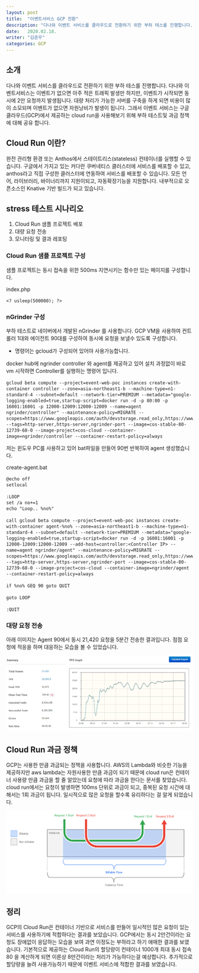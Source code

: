 ```yaml
---
layout: post
title:  "이벤트서비스 GCP 전환"
description: "다나와 이벤트 서비스를 클라우드로 전환하기 위한 부하 테스를 진행합니다. 다나와 이벤트서비스는 이벤트가 없으면 아주 적은 트래픽 발생만 하지만, 이벤트가 시작되면 동시에 2만 요청까지 발생됩니다.  대량 처리가 가능한 서버를 구축을 하게 되면 비용이 많이 소모되며 이벤트가 없으면 자원낭비가 발생이 됩니다. 그래서 이벤트 서비스는 구글 클라우드(GCP)에서 제공하는 cloud run을 사용해보기 위해 부하 테스트및 과금 정책에 대해 공유 합니다."
date:   2020.02.18.
writer: "김준우"
categories: GCP
---
```

## 소개

다나와 이벤트 서비스를 클라우드로 전환하기 위한 부하 테스를 진행합니다. 다나와 이벤트서비스는 이벤트가 없으면 아주 적은 트래픽 발생만 하지만, 이벤트가 시작되면 동시에 2만 요청까지 발생됩니다.  대량 처리가 가능한 서버를 구축을 하게 되면 비용이 많이 소모되며 이벤트가 없으면 자원낭비가 발생이 됩니다. 그래서 이벤트 서비스는 구글 클라우드(GCP)에서 제공하는 cloud run을 사용해보기 위해 부하 테스트및 과금 정책에 대해 공유 합니다.

## Cloud Run 이란?

완전 관리형 환경 또는 Anthos에서 스테이트리스(stateless) 컨테이너를 실행할 수 있습니다.  구글에서 가지고 있는 커다란 쿠버네티스 클러스터에 서비스를 배포할 수 있고, anthos라고 직접 구성한 클러스터에 연동하여 서비스를 배포할 수 있습니다. 모든 언어, 라이브러리, 바이너리까지 지원이되고, 자동확장기능을 지원합니다. 내부적으로 오픈소스인 Knative 기반 빌드가 되고 있습니다. 

## stress 테스트 시나리오

1. Cloud Run 샘플 프로젝트 배포
2. 대량 요청 전송
3. 모니터링 및 결과 레포팅

### Cloud Run 샘플 프로젝트 구성

샘플 프로젝트는 동시 접속을 위한 500ms 지연시키는 함수만 있는 페이지를 구성합니다. 

index.php

```
<? usleep(500000); ?>
```

### nGrinder 구성

부하 테스트로 네이버에서 개발된 nGrinder 를 사용합니다. GCP VM을 사용하여 컨트롤러 1대와 에이전트 90대를 구성하여 동시에 요청을 보낼수 있도록 구성합니다. 

- 명령어는 gcloud가 구성되어 있어야 사용가능합니다.

docker hub에 ngrinder controller 와 agent를 제공하고 있어 설치 과정없이 바로 vm 시작하면 Controller를 실행하는 명령어 입니다.

```
gcloud beta compute --project=event-web-poc instances create-with-container controller --zone=asia-northeast1-b --machine-type=n1-standard-4 --subnet=default --network-tier=PREMIUM --metadata="google-logging-enabled=true,startup-script=docker run -d -p 80:80 -p 16001:16001 -p 12000-12009:12000-12009 --name=agent ngrinder/controller" --maintenance-policy=MIGRATE --scopes=https://www.googleapis.com/auth/devstorage.read_only,https://www.googleapis.com/auth/logging.write,https://www.googleapis.com/auth/monitoring.write,https://www.googleapis.com/auth/servicecontrol,https://www.googleapis.com/auth/service.management.readonly,https://www.googleapis.com/auth/trace.append --tags=http-server,https-server,ngrinder-port --image=cos-stable-80-12739-68-0 --image-project=cos-cloud --container-image=ngrinder/controller --container-restart-policy=always
```

저는 윈도우 PC를 사용하고 있어 bat파일을 만들어 90번 반복하여 agent 생성했습니다.

create-agent.bat
```
@echo off
setlocal

:LOOP
set /a no+=1
echo "Loop.. %no%" 

call gcloud beta compute --project=event-web-poc instances create-with-container agent-%no% --zone=asia-northeast1-b --machine-type=n1-standard-4 --subnet=default --network-tier=PREMIUM --metadata="google-logging-enabled=true,startup-script=docker run -d -p 16001:16001 -p 12000-12009:12000-12009 --add-host=controller:<Controller IP> --name=agent ngrinder/agent" --maintenance-policy=MIGRATE --scopes=https://www.googleapis.com/auth/devstorage.read_only,https://www.googleapis.com/auth/logging.write,https://www.googleapis.com/auth/monitoring.write,https://www.googleapis.com/auth/servicecontrol,https://www.googleapis.com/auth/service.management.readonly,https://www.googleapis.com/auth/trace.append --tags=http-server,https-server,ngrinder-port --image=cos-stable-80-12739-68-0 --image-project=cos-cloud --container-image=ngrinder/agent --container-restart-policy=always 

if %no% GEQ 90 goto QUIT

goto LOOP

:QUIT
```


### 대량 요청 전송

아래 이미지는 Agent 90에서 동시 21,420 요청을 5분간 전송한 결과입니다.  점점 요청에 적응을 하며 대응하는 모습을 볼 수 있었습니다.

![/images/2020-02-18-GCP-Cloud-Run-stress-testing/Untitled.png](/images/2020-02-18-GCP-Cloud-Run-stress-testing/Untitled.png)

## Cloud Run 과금 정책

GCP는 사용한 만큼 과금되는 정책을 사용합니다. AWS의 Lambda와 비슷한 기능을 제공하지만 aws lambda는 자원사용한 만큼 과금이 되기 때문에 cloud run은 컨테이너 사용량 만큼 과금을 할 줄 알았는데 요청에 따라 과금을 한다는 문서를 찾았습니다. cloud run에서는 요청이 발생하면 100ms 단위로 과금이 되고, 중복된 요청 시간에 대해서는 1회 과금이 됩니다. 일시적으로 많은 요청을 할수록 유리하다는 걸 알게 되었습니다.

![/images/2020-02-18-GCP-Cloud-Run-stress-testing/Untitled%201.png](/images/2020-02-18-GCP-Cloud-Run-stress-testing/Untitled%201.png)

## 정리

GCP의 Cloud Run은 컨테이너 기반으로 서비스를 만들어 일시적인 많은 요청이 있는 서비스를 사용하기에 적합하다는 결과를 보았습니다. GCP에서는 동시 2만건이라는 요청도 장애없이 응답하는 모습을 보여 과연 이정도는 부하라고 하기 애매한 결과를 보였습니다. 기본적으로 제공하는 Cloud Run의 할당량이 컨테이너 1000개 최대 동시 접속 80 을 계산하게 되면 이론상 8만건이라는 처리가 가능하다는걸 예상합니다. 추가적으로 할당량을 늘려 사용가능하기 때문에 이벤트 서비스에 적합한 결과를 보였습니다.
